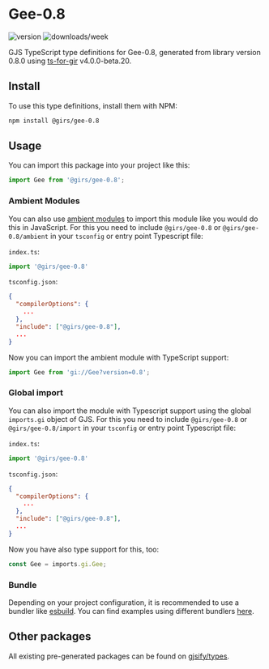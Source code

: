 
# Gee-0.8

![version](https://img.shields.io/npm/v/@girs/gee-0.8)
![downloads/week](https://img.shields.io/npm/dw/@girs/gee-0.8)


GJS TypeScript type definitions for Gee-0.8, generated from library version 0.8.0 using [ts-for-gir](https://github.com/gjsify/ts-for-gir) v4.0.0-beta.20.


## Install

To use this type definitions, install them with NPM:
```bash
npm install @girs/gee-0.8
```

## Usage

You can import this package into your project like this:
```ts
import Gee from '@girs/gee-0.8';
```

### Ambient Modules

You can also use [ambient modules](https://github.com/gjsify/ts-for-gir/tree/main/packages/cli#ambient-modules) to import this module like you would do this in JavaScript.
For this you need to include `@girs/gee-0.8` or `@girs/gee-0.8/ambient` in your `tsconfig` or entry point Typescript file:

`index.ts`:
```ts
import '@girs/gee-0.8'
```

`tsconfig.json`:
```json
{
  "compilerOptions": {
    ...
  },
  "include": ["@girs/gee-0.8"],
  ...
}
```

Now you can import the ambient module with TypeScript support: 

```ts
import Gee from 'gi://Gee?version=0.8';
```

### Global import

You can also import the module with Typescript support using the global `imports.gi` object of GJS.
For this you need to include `@girs/gee-0.8` or `@girs/gee-0.8/import` in your `tsconfig` or entry point Typescript file:

`index.ts`:
```ts
import '@girs/gee-0.8'
```

`tsconfig.json`:
```json
{
  "compilerOptions": {
    ...
  },
  "include": ["@girs/gee-0.8"],
  ...
}
```

Now you have also type support for this, too:

```ts
const Gee = imports.gi.Gee;
```

### Bundle

Depending on your project configuration, it is recommended to use a bundler like [esbuild](https://esbuild.github.io/). You can find examples using different bundlers [here](https://github.com/gjsify/ts-for-gir/tree/main/examples).

## Other packages

All existing pre-generated packages can be found on [gjsify/types](https://github.com/gjsify/types).

